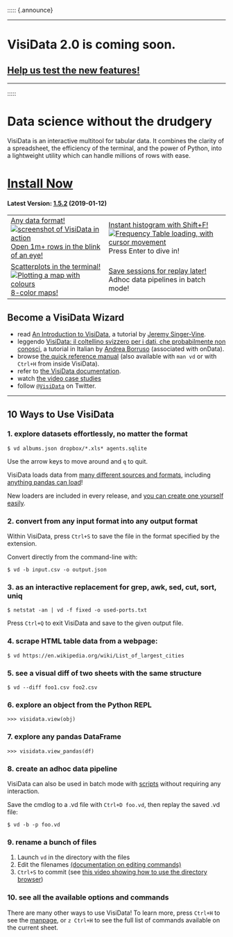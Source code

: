 ::::: {.announce}

---
# VisiData 2.0 is coming soon.

## [Help us test the new features!](/v2.x)

---

:::::

# Data science without the drudgery

VisiData is an interactive multitool for tabular data.  It combines the clarity of a spreadsheet, the efficiency of the terminal, and the power of Python, into a lightweight utility which can handle millions of rows with ease.

# [Install Now](/install)

#### Latest Version: [1.5.2](/blog/2019/v1.5.2/) (2019-01-12)

<table>
<tr>

<td>
<a class="" href="/formats">
Any data format!
<div class="screenshot">
<img src="/basic-screenshot.png" alt="screenshot of VisiData in action"/>
</div>
Open 1m+ rows in the blink of an eye!
</a>
</td>

<td>
<a class="" href="/docs/freqtbl">
Instant histogram with Shift+F!
<div class="screenshot">
<a href="/freq-move-row.gif"><img src="/freq-move-row.gif" alt="Frequency Table loading, with cursor movement"/></a>
</div>
Press Enter to dive in!
</td>
</tr>

<tr>
<td>
<a href="https://www.youtube.com/watch?v=N1CBDTgGtOU&t=134">
Scatterplots in the terminal!
<div class="screenshot">
<img src="/map-colours.png" alt="Plotting a map with colours"/>
</div>
8-color maps!
</a>
</td>

<td>
<a href="/docs/save-restore">
Save sessions for replay later!
<div class="screenshot">
<a href="/scatterplot-usage.png"><img src="/scatterplot-usage.png" alt=""/></a>
</div>
Adhoc data pipelines in batch mode!
<!--pre>vd --batch input.csv -o output.json</pre-->
</a>
</td>
</tr>

<!--tr>
<td>
Search, sort, filter with regex!
<div class="screenshot">
<a href=""><img src="" alt=""/></a>
</div>
Bulk transform with Python!
</td>

<td>
Includes pandas DataFrame adapter!
<pre>vd.view_pandas(obj)</pre>
<div class="screenshot">
<a href=""><img src="" alt=""/></a>
</div>
Extensible with Python!
</td>
</tr-->

</table>

## Become a VisiData Wizard
* read [An Introduction to VisiData](https://jsvine.github.io/intro-to-visidata/index.html), a tutorial by [Jeremy Singer-Vine](https://www.jsvine.com/).
* leggendo [VisiData: il coltellino svizzero per i dati, che probabilmente non conosci](https://github.com/ondata/guidaVisiData/tree/master/testo), a tutorial in Italian by [Andrea Borruso](https://medium.com/@aborruso) (associated with onData).
* browse [the quick reference manual](/man) (also available with `man vd` or with `Ctrl+H` from inside VisiData).
* refer to [the VisiData documentation](/docs).
* watch [the video case studies](https://www.youtube.com/playlist?list=PLxu7QdBkC7drrAGfYzatPGVHIpv4Et46W)
* follow [`@VisiData`](https://twitter.com/visidata) on Twitter.

---


## 10 Ways to Use VisiData

### 1. explore datasets effortlessly, no matter the format

    $ vd albums.json dropbox/*.xls* agents.sqlite

Use the arrow keys to move around and `q` to quit.

VisiData loads data from [many different sources and formats](/formats), including [anything pandas can load](https://pandas.pydata.org/pandas-docs/stable/reference/io.html)!

New loaders are included in every release, and [you can create one yourself easily](/docs/loaders).

### 2. convert from any input format into any output format

Within VisiData, press `Ctrl+S` to save the file in the format specified by the extension.

Convert directly from the command-line with:

    $ vd -b input.csv -o output.json

### 3. as an interactive replacement for grep, awk, sed, cut, sort, uniq

    $ netstat -an | vd -f fixed -o used-ports.txt

Press `Ctrl+Q` to exit VisiData and save to the given output file.

### 4. scrape HTML table data from a webpage:

    $ vd https://en.wikipedia.org/wiki/List_of_largest_cities

### 5. see a visual diff of two sheets with the same structure

    $ vd --diff foo1.csv foo2.csv

### 6. explore an object from the Python REPL

    >>> visidata.view(obj)

### 7. explore any pandas DataFrame

    >>> visidata.view_pandas(df)

### 8. create an adhoc data pipeline

VisiData can also be used in batch mode with [scripts](/docs/save-restore/) without requiring any interaction.

Save the cmdlog to a .vd file with `Ctrl+D foo.vd`, then replay the saved .vd file:

    $ vd -b -p foo.vd

### 9. rename a bunch of files

1. Launch `vd` in the directory with the files
2. Edit the filenames [(documentation on editing commands)](/docs/edit)
3. `Ctrl+S` to commit (see [this video showing how to use the directory browser](https://www.youtube.com/watch?v=l2Bpmm0yAGw))

### 10. see all the available options and commands

There are many other ways to use VisiData!  To learn more, press `Ctrl+H` to see the [manpage](/man), or `z Ctrl+H` to see the full list of commands available on the current sheet.
